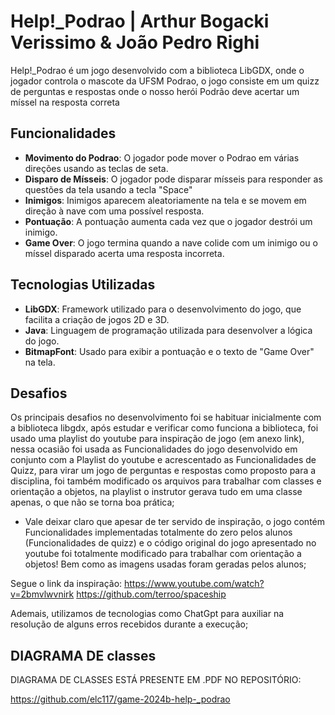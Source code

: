 # Help!_Podrao | Arthur Bogacki Verissimo & João Pedro Righi

Help!_Podrao é um jogo desenvolvido com a biblioteca LibGDX, onde o jogador controla o mascote da UFSM Podrao, o jogo consiste em um quizz de perguntas e respostas onde o nosso herói Podrão deve acertar um míssel na resposta correta

## Funcionalidades

- **Movimento do Podrao**: O jogador pode mover o Podrao em várias direções usando as teclas de seta.
- **Disparo de Mísseis**: O jogador pode disparar mísseis para responder as questões da tela usando a tecla "Space"
- **Inimigos**: Inimigos aparecem aleatoriamente na tela e se movem em direção à nave com uma possível resposta.
- **Pontuação**: A pontuação aumenta cada vez que o jogador destrói um inimigo.
- **Game Over**: O jogo termina quando a nave colide com um inimigo ou o míssel disparado acerta uma resposta incorreta.

## Tecnologias Utilizadas

- **LibGDX**: Framework utilizado para o desenvolvimento do jogo, que facilita a criação de jogos 2D e 3D.
- **Java**: Linguagem de programação utilizada para desenvolver a lógica do jogo.
- **BitmapFont**: Usado para exibir a pontuação e o texto de "Game Over" na tela.

## Desafios
Os principais desafios no desenvolvimento foi se habituar inicialmente com a biblioteca libgdx, após estudar e verificar como funciona a biblioteca, foi usado uma playlist do youtube para inspiração de jogo (em anexo link), nessa ocasião foi usada as Funcionalidades do jogo desenvolvido em conjunto com a Playlist do youtube e acrescentado as Funcionalidades de Quizz, para virar um jogo de perguntas e respostas como proposto para a disciplina, foi também modificado os arquivos para trabalhar com classes e orientação a objetos, na playlist o instrutor gerava tudo em uma classe apenas, o que não se torna boa prática;

- Vale deixar claro que apesar de ter servido de inspiração, o jogo contém Funcionalidades implementadas totalmente do zero pelos alunos (Funcionalidades de quizz) e o código original do jogo apresentado no youtube foi totalmente modificado para trabalhar com orientação a objetos! Bem como as imagens usadas foram geradas pelos alunos;

Segue o link da inspiração:
https://www.youtube.com/watch?v=2bmvlwvnirk
https://github.com/terroo/spaceship

Ademais, utilizamos de tecnologias como ChatGpt para auxiliar na resolução de alguns erros recebidos durante a execução;


## DIAGRAMA DE classes


DIAGRAMA DE CLASSES ESTÁ PRESENTE EM .PDF NO REPOSITÓRIO:

https://github.com/elc117/game-2024b-help-_podrao